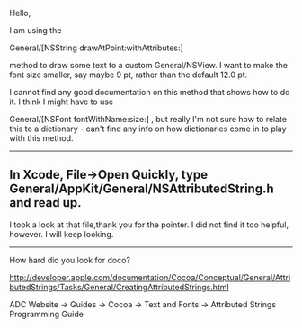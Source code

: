 

Hello,

I am using the
    
General/[NSString drawAtPoint:withAttributes:] 

method to draw some text to a custom General/NSView. I want to make the font size smaller, say maybe 9 pt, rather than the default 12.0 pt.

I cannot find any good documentation on this method that shows how to do it. I think I might have to use
    
General/[NSFont fontWithName:size:]
,
 but really I'm not sure how to relate this to a dictionary - can't find any info on how dictionaries come in to play with this method.

----
In Xcode, File->Open Quickly, type     General/AppKit/General/NSAttributedString.h and read up.
----
I took a look at that file,thank you for the pointer. I did not find it too helpful, however. I will keep looking.

----

How hard did you look for doco?

http://developer.apple.com/documentation/Cocoa/Conceptual/General/AttributedStrings/Tasks/General/CreatingAttributedStrings.html

ADC Website -> Guides -> Cocoa -> Text and Fonts -> Attributed Strings Programming Guide